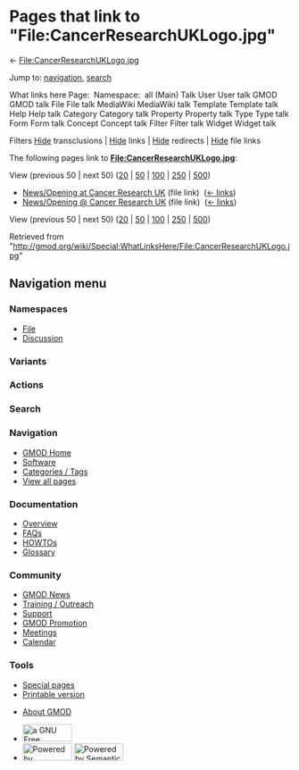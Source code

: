 <div id="mw-page-base" class="noprint">

</div>

<div id="mw-head-base" class="noprint">

</div>

<div id="content" class="mw-body" role="main">

<span id="top"></span>

<div id="mw-js-message" style="display:none;">

</div>



# <span dir="auto">Pages that link to "File:CancerResearchUKLogo.jpg"</span>

<div id="bodyContent">

<div id="contentSub">

←
[File:CancerResearchUKLogo.jpg](/wiki/File:CancerResearchUKLogo.jpg "File:CancerResearchUKLogo.jpg")

</div>

<div id="jump-to-nav" class="mw-jump">

Jump to: [navigation](#mw-navigation), [search](#p-search)

</div>

<div id="mw-content-text">

What links here Page:  Namespace:  all (Main) Talk User User talk GMOD
GMOD talk File File talk MediaWiki MediaWiki talk Template Template talk
Help Help talk Category Category talk Property Property talk Type Type
talk Form Form talk Concept Concept talk Filter Filter talk Widget
Widget talk

Filters
[Hide](/mediawiki/index.php?title=Special:WhatLinksHere/File:CancerResearchUKLogo.jpg&hidetrans=1 "Special:WhatLinksHere/File:CancerResearchUKLogo.jpg")
transclusions \|
[Hide](/mediawiki/index.php?title=Special:WhatLinksHere/File:CancerResearchUKLogo.jpg&hidelinks=1 "Special:WhatLinksHere/File:CancerResearchUKLogo.jpg")
links \|
[Hide](/mediawiki/index.php?title=Special:WhatLinksHere/File:CancerResearchUKLogo.jpg&hideredirs=1 "Special:WhatLinksHere/File:CancerResearchUKLogo.jpg")
redirects \|
[Hide](/mediawiki/index.php?title=Special:WhatLinksHere/File:CancerResearchUKLogo.jpg&hideimages=1 "Special:WhatLinksHere/File:CancerResearchUKLogo.jpg")
file links

The following pages link to
**[File:CancerResearchUKLogo.jpg](/wiki/File:CancerResearchUKLogo.jpg "File:CancerResearchUKLogo.jpg")**:

View (previous 50 \| next 50)
([20](/mediawiki/index.php?title=Special:WhatLinksHere/File:CancerResearchUKLogo.jpg&limit=20 "Special:WhatLinksHere/File:CancerResearchUKLogo.jpg")
\|
[50](/mediawiki/index.php?title=Special:WhatLinksHere/File:CancerResearchUKLogo.jpg&limit=50 "Special:WhatLinksHere/File:CancerResearchUKLogo.jpg")
\|
[100](/mediawiki/index.php?title=Special:WhatLinksHere/File:CancerResearchUKLogo.jpg&limit=100 "Special:WhatLinksHere/File:CancerResearchUKLogo.jpg")
\|
[250](/mediawiki/index.php?title=Special:WhatLinksHere/File:CancerResearchUKLogo.jpg&limit=250 "Special:WhatLinksHere/File:CancerResearchUKLogo.jpg")
\|
[500](/mediawiki/index.php?title=Special:WhatLinksHere/File:CancerResearchUKLogo.jpg&limit=500 "Special:WhatLinksHere/File:CancerResearchUKLogo.jpg"))

- [News/Opening at Cancer Research
  UK](/wiki/News/Opening_at_Cancer_Research_UK "News/Opening at Cancer Research UK")
  (file link) ‎ <span class="mw-whatlinkshere-tools">([←
  links](/mediawiki/index.php?title=Special:WhatLinksHere&target=News%2FOpening+at+Cancer+Research+UK "Special:WhatLinksHere"))</span>
- [News/Opening @ Cancer Research
  UK](/wiki/News/Opening_@_Cancer_Research_UK "News/Opening @ Cancer Research UK")
  (file link) ‎ <span class="mw-whatlinkshere-tools">([←
  links](/mediawiki/index.php?title=Special:WhatLinksHere&target=News%2FOpening+%40+Cancer+Research+UK "Special:WhatLinksHere"))</span>

View (previous 50 \| next 50)
([20](/mediawiki/index.php?title=Special:WhatLinksHere/File:CancerResearchUKLogo.jpg&limit=20 "Special:WhatLinksHere/File:CancerResearchUKLogo.jpg")
\|
[50](/mediawiki/index.php?title=Special:WhatLinksHere/File:CancerResearchUKLogo.jpg&limit=50 "Special:WhatLinksHere/File:CancerResearchUKLogo.jpg")
\|
[100](/mediawiki/index.php?title=Special:WhatLinksHere/File:CancerResearchUKLogo.jpg&limit=100 "Special:WhatLinksHere/File:CancerResearchUKLogo.jpg")
\|
[250](/mediawiki/index.php?title=Special:WhatLinksHere/File:CancerResearchUKLogo.jpg&limit=250 "Special:WhatLinksHere/File:CancerResearchUKLogo.jpg")
\|
[500](/mediawiki/index.php?title=Special:WhatLinksHere/File:CancerResearchUKLogo.jpg&limit=500 "Special:WhatLinksHere/File:CancerResearchUKLogo.jpg"))

</div>

<div class="printfooter">

Retrieved from
"<http://gmod.org/wiki/Special:WhatLinksHere/File:CancerResearchUKLogo.jpg>"

</div>

<div id="catlinks" class="catlinks catlinks-allhidden">

</div>

<div class="visualClear">

</div>

</div>

</div>

<div id="mw-navigation">

## Navigation menu

<div id="mw-head">



<div id="left-navigation">

<div id="p-namespaces" class="vectorTabs" role="navigation"
aria-labelledby="p-namespaces-label">

### Namespaces

- <span id="ca-nstab-image"><a href="/wiki/File:CancerResearchUKLogo.jpg" accesskey="c"
  title="View the file page [c]">File</a></span>
- <span id="ca-talk"><a
  href="/mediawiki/index.php?title=File_talk:CancerResearchUKLogo.jpg&amp;action=edit&amp;redlink=1"
  accesskey="t"
  title="Discussion about the content page [t]">Discussion</a></span>

</div>

<div id="p-variants" class="vectorMenu emptyPortlet" role="navigation"
aria-labelledby="p-variants-label">

### 

### Variants[](#)

<div class="menu">

</div>

</div>

</div>

<div id="right-navigation">



<div id="p-cactions" class="vectorMenu emptyPortlet" role="navigation"
aria-labelledby="p-cactions-label">

### Actions[](#)

<div class="menu">

</div>

</div>

<div id="p-search" role="search">

### Search

<div id="simpleSearch">

</div>

</div>

</div>

</div>

<div id="mw-panel">

<div id="p-logo" role="banner">

<a href="/wiki/Main_Page"
style="background-image: url(http://gmod.org/images/GMOD-cogs.png);"
title="Visit the main page"></a>

</div>

<div id="p-Navigation" class="portal" role="navigation"
aria-labelledby="p-Navigation-label">

### Navigation

<div class="body">

- <span id="n-GMOD-Home">[GMOD Home](/wiki/Main_Page)</span>
- <span id="n-Software">[Software](/wiki/GMOD_Components)</span>
- <span id="n-Categories-.2F-Tags">[Categories /
  Tags](/wiki/Categories)</span>
- <span id="n-View-all-pages">[View all
  pages](/wiki/Special:AllPages)</span>

</div>

</div>

<div id="p-Documentation" class="portal" role="navigation"
aria-labelledby="p-Documentation-label">

### Documentation

<div class="body">

- <span id="n-Overview">[Overview](/wiki/Overview)</span>
- <span id="n-FAQs">[FAQs](/wiki/Category:FAQ)</span>
- <span id="n-HOWTOs">[HOWTOs](/wiki/Category:HOWTO)</span>
- <span id="n-Glossary">[Glossary](/wiki/Glossary)</span>

</div>

</div>

<div id="p-Community" class="portal" role="navigation"
aria-labelledby="p-Community-label">

### Community

<div class="body">

- <span id="n-GMOD-News">[GMOD News](/wiki/GMOD_News)</span>
- <span id="n-Training-.2F-Outreach">[Training /
  Outreach](/wiki/Training_and_Outreach)</span>
- <span id="n-Support">[Support](/wiki/Support)</span>
- <span id="n-GMOD-Promotion">[GMOD
  Promotion](/wiki/GMOD_Promotion)</span>
- <span id="n-Meetings">[Meetings](/wiki/Meetings)</span>
- <span id="n-Calendar">[Calendar](/wiki/Calendar)</span>

</div>

</div>

<div id="p-tb" class="portal" role="navigation"
aria-labelledby="p-tb-label">

### Tools

<div class="body">

- <span id="t-specialpages"><a href="/wiki/Special:SpecialPages" accesskey="q"
  title="A list of all special pages [q]">Special pages</a></span>
- <span id="t-print"><a
  href="/mediawiki/index.php?title=Special:WhatLinksHere/File:CancerResearchUKLogo.jpg&amp;printable=yes"
  rel="alternate" accesskey="p"
  title="Printable version of this page [p]">Printable version</a></span>

</div>

</div>

</div>

</div>

<div id="footer" role="contentinfo">

- <span id="footer-places-about">[About
  GMOD](/wiki/GMOD:About "GMOD:About")</span>

<!-- -->

- <span id="footer-copyrightico">[<img src="http://www.gnu.org/graphics/gfdl-logo-small.png" width="88"
  height="31" alt="a GNU Free Documentation License" />](http://www.gnu.org/licenses/fdl-1.3.html)</span>
- <span id="footer-poweredbyico">[<img src="/mediawiki/skins/common/images/poweredby_mediawiki_88x31.png"
  width="88" height="31" alt="Powered by MediaWiki" />](//www.mediawiki.org/)
  [<img
  src="/mediawiki/extensions/SemanticMediaWiki/includes/../resources/images/smw_button.png"
  width="88" height="31" alt="Powered by Semantic MediaWiki" />](https://www.semantic-mediawiki.org/wiki/Semantic_MediaWiki)</span>

<div style="clear:both">

</div>

</div>

